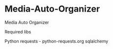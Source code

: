 Media-Auto-Organizer
====================

Media Auto Organizer



Required libs

Python requests - python-requests.org
sqlalchemy
